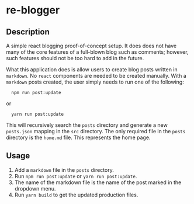 # re-blogger

## Description
A simple react blogging proof-of-concept setup. It does
does not have many of the core features of a full-blown
blog such as comments; however, such features should
not be too hard to add in the future.

What this application does is allow users to create blog
posts written in `markdown`. No `react` components are
needed to be created manually. With a `markdown` posts
created, the user simply needs to run one of the
following:
```shell
  npm run post:update
```
or
```shell
  yarn run post:update
```

This will recursively search the `posts` directory and
generate a new `posts.json` mapping in the `src`
directory. The only required file in the `posts`
directory is the `home.md` file. This represents the
home page.

## Usage
1. Add a `markdown` file in the `posts` directory.
2. Run `npm run post:update` or `yarn run post:update`.
3. The name of the markdown file is the name of the post
marked in the dropdown menu.
4. Run `yarn build` to get the updated production files.
